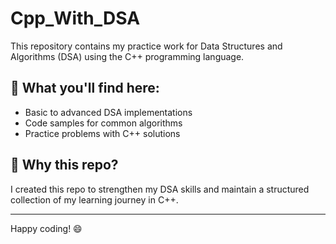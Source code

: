 # Cpp_With_DSA

This repository contains my practice work for Data Structures and Algorithms (DSA) using the C++ programming language.

## 🚀 What you'll find here:
- Basic to advanced DSA implementations
- Code samples for common algorithms
- Practice problems with C++ solutions

## 📌 Why this repo?
I created this repo to strengthen my DSA skills and maintain a structured collection of my learning journey in C++.

---

Happy coding! 😄

